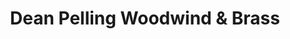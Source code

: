 ---
title: "Dean Pelling Woodwind & Brass"
url: /bexhill-on-sea/dean-pelling-woodwind-und-brass/
shop: Instrumente
---